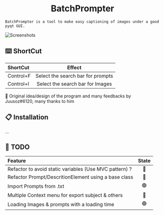 <h1 align="center">BatchPrompter</h1>

`BatchPrompter is a tool to make easy captioning of images under a good pyqt GUI.`

![Screenshots](https://i.imgur.com/1rFfNa7.png)

## ⌨️ ShortCut
| ShortCut                                          |              Effect               |
|:--------------------------------------------------|:---------------------------------:|
| Control+F                                         | Select the search bar for prompts |
| Control+I                                         | Select the search bar for Images  |

🙏 Original idea/design of the program and many feedbacks by Juusoz#6120, many thanks to him

## 📋 Installation
  ...

## 📝 TODO

| Feature                                                | State |
|:-------------------------------------------------------|:-----:|
| Refactor to avoid static variables (Use MVC pattern) ? | 🛑 |
| Refactor Prompt/DescritionElement using a base class   | 🛑 |
| Import Prompts from .txt                               | 🟢  |
| Multiple Context menu for export subject & others      | 🛑  |
| Loading Images & prompts with a loading time           | 🟢  |
